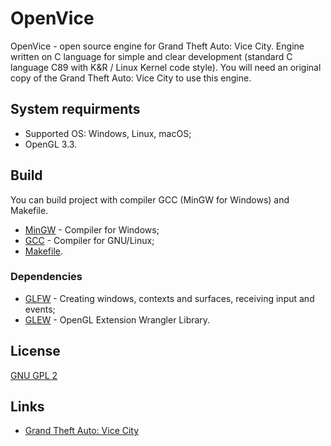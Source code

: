 # OpenVice
OpenVice - open source engine for Grand Theft Auto: Vice City. Engine written on C language for simple and clear development (standard C language C89 with K&R / Linux Kernel code style). You will need an original copy of the Grand Theft Auto: Vice City to use this engine.

## System requirments 
* Supported OS: Windows, Linux, macOS;
* OpenGL 3.3.

## Build
You can build project with compiler GCC (MinGW for Windows) and Makefile.

* [MinGW](https://code.visualstudio.com/docs/languages/cpp#_example-install-mingwx64) - Compiler for Windows;
* [GCC](https://gcc.gnu.org/) - Compiler for GNU/Linux;
* [Makefile](https://en.wikipedia.org/wiki/Makefile).

### Dependencies
* [GLFW](https://www.glfw.org/) - Creating windows, contexts and surfaces, receiving input and events;
* [GLEW](http://glew.sourceforge.net/) - OpenGL Extension Wrangler Library.

## License
[GNU GPL 2](https://en.wikipedia.org/wiki/GNU_General_Public_License#Version_2)

## Links
* [Grand Theft Auto: Vice City](https://www.rockstargames.com/games/vicecity)